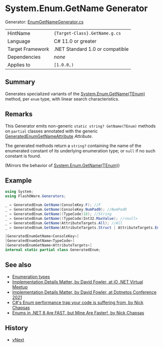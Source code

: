 # System.Enum.GetName Generator
Generator: [EnumGetNameGenerator.cs](../../source/gen/FlashOWare.Generators/Generators/Enumerations/EnumGetNameGenerator.cs)

|                  |                                 |
|------------------|---------------------------------|
| HintName         | `{Target-Class}.GetName.g.cs`   |
| Language         | C# 11.0 or greater              |
| Target Framework | .NET Standard 1.0 or compatible |
| Dependencies     | _none_                          |
| Applies to       | `[1.0.0,)`                      |

## Summary
Generates specialized variants of the [System.Enum.GetName<TEnum>(TEnum)](https://learn.microsoft.com/dotnet/api/system.enum.getname) method, per `enum` type, with linear search characteristics.

## Remarks
This Generator emits non-generic `static string? GetName(TEnum)` methods on `partial` classes annotated with the generic [GeneratedEnumGetNameAttribute<TEnum>](../lib/FlashOWare.Generators.GeneratedEnumGetNameAttribute-1.md) _Attribute_.

The generated methods return a `string?` containing the name of the enumerated constant of its underlying enumeration type; or `null` if no such constant is found.

(Mirrors the behavior of [System.Enum.GetName<TEnum>(TEnum)](https://learn.microsoft.com/dotnet/api/system.enum.getname))

## Example
```csharp
using System;
using FlashOWare.Generators;

_ = GeneratedEnum.GetName(ConsoleKey.F); //F
_ = GeneratedEnum.GetName(ConsoleKey.NumPad0); //NumPad0
_ = GeneratedEnum.GetName((TypeCode)18); //String
_ = GeneratedEnum.GetName((TypeCode)Int32.MaxValue); //<null>
_ = GeneratedEnum.GetName(AttributeTargets.All); //All
_ = GeneratedEnum.GetName(AttributeTargets.Struct | AttributeTargets.Enum); //<null>

[GeneratedEnumGetName<ConsoleKey>]
[GeneratedEnumGetName<TypeCode>]
[GeneratedEnumGetName<AttributeTargets>]
internal static partial class GeneratedEnum;
```

## See also
- [Enumeration types](https://learn.microsoft.com/dotnet/csharp/language-reference/builtin-types/enum)
- [Implementation Details Matter, by David Fowler, at iO .NET Virtual Meetup](https://www.youtube.com/watch?v=Cmh5wxM1NkI&t=3150s)
- [Implementation Details Matter, by David Fowler, at Dotnetos Conference 2021](https://www.youtube.com/watch?v=Uyg4_4TZINE&t=2117s)
- [C#'s Enum performance trap your code is suffering from, by Nick Chapsas](https://www.youtube.com/watch?v=BoE5Y6Xkm6w)
- [Enums in .NET 8 Are FAST, but Mine Are Faster!, by Nick Chapsas](https://www.youtube.com/watch?v=UBY4Y6AykdM)

## History
- [vNext](../CHANGELOG.md#vNext)
